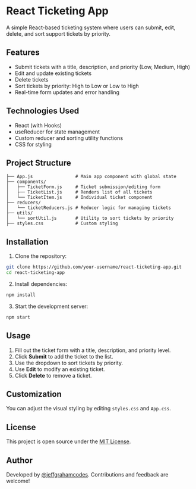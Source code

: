 # React Ticketing App

A simple React-based ticketing system where users can submit, edit, delete, and sort support tickets by priority.

## Features

- Submit tickets with a title, description, and priority (Low, Medium, High)
- Edit and update existing tickets
- Delete tickets
- Sort tickets by priority: High to Low or Low to High
- Real-time form updates and error handling

## Technologies Used

- React (with Hooks)
- useReducer for state management
- Custom reducer and sorting utility functions
- CSS for styling

## Project Structure

```
├── App.js                # Main app component with global state
├── components/
│   ├── TicketForm.js     # Ticket submission/editing form
│   ├── TicketList.js     # Renders list of all tickets
│   └── TicketItem.js     # Individual ticket component
├── reducers/
│   └── ticketReducers.js # Reducer logic for managing tickets
├── utils/
│   └── sortUtil.js       # Utility to sort tickets by priority
├── styles.css            # Custom styling
```

## Installation

1. Clone the repository:

```bash
git clone https://github.com/your-username/react-ticketing-app.git
cd react-ticketing-app
```

2. Install dependencies:

```bash
npm install
```

3. Start the development server:

```bash
npm start
```

## Usage

1. Fill out the ticket form with a title, description, and priority level.
2. Click **Submit** to add the ticket to the list.
3. Use the dropdown to sort tickets by priority.
4. Use **Edit** to modify an existing ticket.
5. Click **Delete** to remove a ticket.

## Customization

You can adjust the visual styling by editing `styles.css` and `App.css`.

## License

This project is open source under the [MIT License](LICENSE).

## Author

Developed by [@jeffgrahamcodes](https://www.jeffgraham.codes/). Contributions and feedback are welcome!
